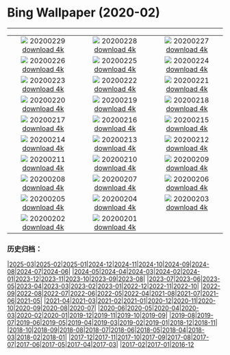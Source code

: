 # Bing Wallpaper (2020-02)
**************
| | | |
| :----: | :----: | :----: |
| ![](https://www.bing.com/th?id=OHR.WallaceFF_EN-US1967284462_1920x1080.jpg) 20200229 [download 4k](https://www.bing.com/th?id=OHR.WallaceFF_EN-US1967284462_UHD.jpg) | ![](https://www.bing.com/th?id=OHR.OtterCreekVT_EN-US1557441690_1920x1080.jpg) 20200228 [download 4k](https://www.bing.com/th?id=OHR.OtterCreekVT_EN-US1557441690_UHD.jpg) | ![](https://www.bing.com/th?id=OHR.PBWhaleBones_EN-US8550622199_1920x1080.jpg) 20200227 [download 4k](https://www.bing.com/th?id=OHR.PBWhaleBones_EN-US8550622199_UHD.jpg) |
| ![](https://www.bing.com/th?id=OHR.AcadiaSunrise_EN-US8474021804_1920x1080.jpg) 20200226 [download 4k](https://www.bing.com/th?id=OHR.AcadiaSunrise_EN-US8474021804_UHD.jpg) | ![](https://www.bing.com/th?id=OHR.ArmstrongPark_EN-US8412696471_1920x1080.jpg) 20200225 [download 4k](https://www.bing.com/th?id=OHR.ArmstrongPark_EN-US8412696471_UHD.jpg) | ![](https://www.bing.com/th?id=OHR.Windhorses_EN-US8344477103_1920x1080.jpg) 20200224 [download 4k](https://www.bing.com/th?id=OHR.Windhorses_EN-US8344477103_UHD.jpg) |
| ![](https://www.bing.com/th?id=OHR.LakeGullMN_EN-US8273213396_1920x1080.jpg) 20200223 [download 4k](https://www.bing.com/th?id=OHR.LakeGullMN_EN-US8273213396_UHD.jpg) | ![](https://www.bing.com/th?id=OHR.AbuSimbelSunFest_EN-US8115834133_1920x1080.jpg) 20200222 [download 4k](https://www.bing.com/th?id=OHR.AbuSimbelSunFest_EN-US8115834133_UHD.jpg) | ![](https://www.bing.com/th?id=OHR.OlindaCarnival_EN-US7914915440_1920x1080.jpg) 20200221 [download 4k](https://www.bing.com/th?id=OHR.OlindaCarnival_EN-US7914915440_UHD.jpg) |
| ![](https://www.bing.com/th?id=OHR.CloudsPelmo_EN-US7754683425_1920x1080.jpg) 20200220 [download 4k](https://www.bing.com/th?id=OHR.CloudsPelmo_EN-US7754683425_UHD.jpg) | ![](https://www.bing.com/th?id=OHR.WanderingAlbatross_EN-US7624194630_1920x1080.jpg) 20200219 [download 4k](https://www.bing.com/th?id=OHR.WanderingAlbatross_EN-US7624194630_UHD.jpg) | ![](https://www.bing.com/th?id=OHR.PlutoCrescent_EN-US7560373003_1920x1080.jpg) 20200218 [download 4k](https://www.bing.com/th?id=OHR.PlutoCrescent_EN-US7560373003_UHD.jpg) |
| ![](https://www.bing.com/th?id=OHR.MRNMSD_EN-US1457690831_1920x1080.jpg) 20200217 [download 4k](https://www.bing.com/th?id=OHR.MRNMSD_EN-US1457690831_UHD.jpg) | ![](https://www.bing.com/th?id=OHR.LemonDragon_EN-US7455819536_1920x1080.jpg) 20200216 [download 4k](https://www.bing.com/th?id=OHR.LemonDragon_EN-US7455819536_UHD.jpg) | ![](https://www.bing.com/th?id=OHR.HumpbackHerring_EN-US7403030704_1920x1080.jpg) 20200215 [download 4k](https://www.bing.com/th?id=OHR.HumpbackHerring_EN-US7403030704_UHD.jpg) |
| ![](https://www.bing.com/th?id=OHR.CorsicaHeart_EN-US7363711239_1920x1080.jpg) 20200214 [download 4k](https://www.bing.com/th?id=OHR.CorsicaHeart_EN-US7363711239_UHD.jpg) | ![](https://www.bing.com/th?id=OHR.AbiquaFalls_EN-US4408914137_1920x1080.jpg) 20200213 [download 4k](https://www.bing.com/th?id=OHR.AbiquaFalls_EN-US4408914137_UHD.jpg) | ![](https://www.bing.com/th?id=OHR.PinzonIslandTortoise_EN-US4325314925_1920x1080.jpg) 20200212 [download 4k](https://www.bing.com/th?id=OHR.PinzonIslandTortoise_EN-US4325314925_UHD.jpg) |
| ![](https://www.bing.com/th?id=OHR.SylviaEarle_EN-US4248966328_1920x1080.jpg) 20200211 [download 4k](https://www.bing.com/th?id=OHR.SylviaEarle_EN-US4248966328_UHD.jpg) | ![](https://www.bing.com/th?id=OHR.SuperkilenPark_EN-US4074449236_1920x1080.jpg) 20200210 [download 4k](https://www.bing.com/th?id=OHR.SuperkilenPark_EN-US4074449236_UHD.jpg) | ![](https://www.bing.com/th?id=OHR.HollywoodSign_EN-US3888664438_1920x1080.jpg) 20200209 [download 4k](https://www.bing.com/th?id=OHR.HollywoodSign_EN-US3888664438_UHD.jpg) |
| ![](https://www.bing.com/th?id=OHR.PingxiLantern_EN-US3795457184_1920x1080.jpg) 20200208 [download 4k](https://www.bing.com/th?id=OHR.PingxiLantern_EN-US3795457184_UHD.jpg) | ![](https://www.bing.com/th?id=OHR.QuebecWinter_EN-US3715352171_1920x1080.jpg) 20200207 [download 4k](https://www.bing.com/th?id=OHR.QuebecWinter_EN-US3715352171_UHD.jpg) | ![](https://www.bing.com/th?id=OHR.SneezeSpring_EN-US3645892670_1920x1080.jpg) 20200206 [download 4k](https://www.bing.com/th?id=OHR.SneezeSpring_EN-US3645892670_UHD.jpg) |
| ![](https://www.bing.com/th?id=OHR.AlbertaBubbles_EN-US3535339115_1920x1080.jpg) 20200205 [download 4k](https://www.bing.com/th?id=OHR.AlbertaBubbles_EN-US3535339115_UHD.jpg) | ![](https://www.bing.com/th?id=OHR.LionRock_EN-US3384136847_1920x1080.jpg) 20200204 [download 4k](https://www.bing.com/th?id=OHR.LionRock_EN-US3384136847_UHD.jpg) | ![](https://www.bing.com/th?id=OHR.RapaNuiFestival_EN-US3295875465_1920x1080.jpg) 20200203 [download 4k](https://www.bing.com/th?id=OHR.RapaNuiFestival_EN-US3295875465_UHD.jpg) |
| ![](https://www.bing.com/th?id=OHR.MeerkatHuddle_EN-US3180214061_1920x1080.jpg) 20200202 [download 4k](https://www.bing.com/th?id=OHR.MeerkatHuddle_EN-US3180214061_UHD.jpg) | ![](https://www.bing.com/th?id=OHR.MappingCourage_EN-US3088004881_1920x1080.jpg) 20200201 [download 4k](https://www.bing.com/th?id=OHR.MappingCourage_EN-US3088004881_UHD.jpg) |  |

### 历史归档：

|[2025-03](/2025-03/2025-03.md)|[2025-02](/2025-02/2025-02.md)|[2025-01](/2025-01/2025-01.md)|[2024-12](/2024-12/2024-12.md)|[2024-11](/2024-11/2024-11.md)|[2024-10](/2024-10/2024-10.md)|[2024-09](/2024-09/2024-09.md)|[2024-08](/2024-08/2024-08.md)|[2024-07](/2024-07/2024-07.md)|[2024-06](/2024-06/2024-06.md)|
|[2024-05](/2024-05/2024-05.md)|[2024-04](/2024-04/2024-04.md)|[2024-03](/2024-03/2024-03.md)|[2024-02](/2024-02/2024-02.md)|[2024-01](/2024-01/2024-01.md)|[2023-12](/2023-12/2023-12.md)|[2023-11](/2023-11/2023-11.md)|[2023-10](/2023-10/2023-10.md)|[2023-09](/2023-09/2023-09.md)|[2023-08](/2023-08/2023-08.md)|
|[2023-07](/2023-07/2023-07.md)|[2023-06](/2023-06/2023-06.md)|[2023-05](/2023-05/2023-05.md)|[2023-04](/2023-04/2023-04.md)|[2023-03](/2023-03/2023-03.md)|[2023-02](/2023-02/2023-02.md)|[2023-01](/2023-01/2023-01.md)|[2022-12](/2022-12/2022-12.md)|[2022-11](/2022-11/2022-11.md)|[2022-10](/2022-10/2022-10.md)|
|[2022-09](/2022-09/2022-09.md)|[2022-08](/2022-08/2022-08.md)|[2022-07](/2022-07/2022-07.md)|[2022-06](/2022-06/2022-06.md)|[2022-05](/2022-05/2022-05.md)|[2022-04](/2022-04/2022-04.md)|[2021-08](/2021-08/2021-08.md)|[2021-07](/2021-07/2021-07.md)|[2021-06](/2021-06/2021-06.md)|[2021-05](/2021-05/2021-05.md)|
|[2021-04](/2021-04/2021-04.md)|[2021-03](/2021-03/2021-03.md)|[2021-02](/2021-02/2021-02.md)|[2021-01](/2021-01/2021-01.md)|[2020-12](/2020-12/2020-12.md)|[2020-11](/2020-11/2020-11.md)|[2020-10](/2020-10/2020-10.md)|[2020-09](/2020-09/2020-09.md)|[2020-08](/2020-08/2020-08.md)|[2020-07](/2020-07/2020-07.md)|
|[2020-06](/2020-06/2020-06.md)|[2020-05](/2020-05/2020-05.md)|[2020-04](/2020-04/2020-04.md)|[2020-03](/2020-03/2020-03.md)|[2020-02](/2020-02/2020-02.md)|[2020-01](/2020-01/2020-01.md)|[2019-12](/2019-12/2019-12.md)|[2019-11](/2019-11/2019-11.md)|[2019-10](/2019-10/2019-10.md)|[2019-09](/2019-09/2019-09.md)|
|[2019-08](/2019-08/2019-08.md)|[2019-07](/2019-07/2019-07.md)|[2019-06](/2019-06/2019-06.md)|[2019-05](/2019-05/2019-05.md)|[2019-04](/2019-04/2019-04.md)|[2019-03](/2019-03/2019-03.md)|[2019-02](/2019-02/2019-02.md)|[2019-01](/2019-01/2019-01.md)|[2018-12](/2018-12/2018-12.md)|[2018-11](/2018-11/2018-11.md)|
|[2018-10](/2018-10/2018-10.md)|[2018-09](/2018-09/2018-09.md)|[2018-08](/2018-08/2018-08.md)|[2018-07](/2018-07/2018-07.md)|[2018-06](/2018-06/2018-06.md)|[2018-05](/2018-05/2018-05.md)|[2018-04](/2018-04/2018-04.md)|[2018-03](/2018-03/2018-03.md)|[2018-02](/2018-02/2018-02.md)|[2018-01](/2018-01/2018-01.md)|
|[2017-12](/2017-12/2017-12.md)|[2017-11](/2017-11/2017-11.md)|[2017-10](/2017-10/2017-10.md)|[2017-09](/2017-09/2017-09.md)|[2017-08](/2017-08/2017-08.md)|[2017-07](/2017-07/2017-07.md)|[2017-06](/2017-06/2017-06.md)|[2017-05](/2017-05/2017-05.md)|[2017-04](/2017-04/2017-04.md)|[2017-03](/2017-03/2017-03.md)|
|[2017-02](/2017-02/2017-02.md)|[2017-01](/2017-01/2017-01.md)|[2016-12](/2016-12/2016-12.md)